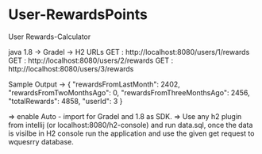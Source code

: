 # User-RewardsPoints
User Rewards-Calculator

java 1.8 -> Gradel -> H2 
URLs
 GET : http://localhost:8080/users/1/rewards
 GET : http://localhost:8080/users/2/rewards
 GET : http://localhost:8080/users/3/rewards
 
 Sample Output -> {
	"rewardsFromLastMonth": 2402,
	"rewardsFromTwoMonthsAgo": 0,
	"rewardsFromThreeMonthsAgo": 2456,
	"totalRewards": 4858,
	"userId": 3
}

=> enable Auto - import for Gradel and 1.8 as SDK.
=> Use any h2 plugin from intellij (or localhost:8080/h2-console) and run data.sql,
once the data is visilbe in H2 console run the application and use the given get request to wquesrry database.
